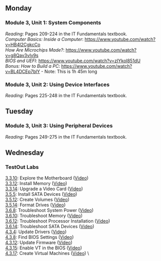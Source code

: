 ## Monday
### Module 3, Unit 1: System Components
*Reading*: Pages 209-224 in the IT Fundamentals textbook. \
*Computer Basics: Inside a Computer*: https://www.youtube.com/watch?v=HB4I2CgkcCo \
*How Are Microchips Made?*: https://www.youtube.com/watch?v=g8Qav3vIv9s \
*BIOS and UEFI*: https://www.youtube.com/watch?v=zIYkol851dU \
*Bonus: How to Build a PC*: https://www.youtube.com/watch?v=BL4DCEp7blY - Note: This is 1h 45m long

### Module 3, Unit 2: Using Device Interfaces
*Reading*: Pages 225-248 in the IT Fundamentals textbook.

## Tuesday
### Module 3, Unit 3: Using Peripheral Devices
*Reading*: Pages 249-275 in the IT Fundamentals textbook. 

## Wednesday
### TestOut Labs
[3.3.10](https://labsimapp.testout.com/v6_0_546/index.html/productviewer/1184/3.3.10/): Explore the Motherboard ([Video](https://labsimapp.testout.com/v6_0_546/index.html/productviewer/1184/3.3.9)) \
[3.3.12](https://labsimapp.testout.com/v6_0_546/index.html/productviewer/1184/3.3.12): Install Memory ([Video](https://labsimapp.testout.com/v6_0_546/index.html/productviewer/1184/3.3.11)) \
[3.3.14](https://labsimapp.testout.com/v6_0_546/index.html/productviewer/1184/3.3.14): Upgrade a Video Card ([Video](https://labsimapp.testout.com/v6_0_546/index.html/productviewer/1184/3.3.13)) \
[3.5.5](https://labsimapp.testout.com/v6_0_546/index.html/productviewer/1184/3.5.5): Install SATA Devices ([Video](https://labsimapp.testout.com/v6_0_546/index.html/productviewer/1184/3.5.4)) \
[3.5.12](https://labsimapp.testout.com/v6_0_546/index.html/productviewer/1184/3.5.12): Create Volumes ([Video](https://labsimapp.testout.com/v6_0_546/index.html/productviewer/1184/3.5.11)) \
[3.5.14](https://labsimapp.testout.com/v6_0_546/index.html/productviewer/1184/3.5.14): Format Drives ([Video](https://labsimapp.testout.com/v6_0_546/index.html/productviewer/1184/3.5.13)) \
[3.6.8](https://labsimapp.testout.com/v6_0_546/index.html/productviewer/1184/3.6.8): Troubleshoot System Power ([Video](https://labsimapp.testout.com/v6_0_546/index.html/productviewer/1184/3.6.7)) \
[3.6.10](https://labsimapp.testout.com/v6_0_546/index.html/productviewer/1184/3.6.10): Troubleshoot Memory ([Video](https://labsimapp.testout.com/v6_0_546/index.html/productviewer/1184/3.6.9)) \
[3.6.12](https://labsimapp.testout.com/v6_0_546/index.html/productviewer/1184/3.6.12): Troubleshoot Processor Installation ([Video](https://labsimapp.testout.com/v6_0_546/index.html/productviewer/1184/3.6.11)) \
[3.6.14](https://labsimapp.testout.com/v6_0_546/index.html/productviewer/1184/3.6.14): Troubleshoot SATA Devices ([Video](https://labsimapp.testout.com/v6_0_546/index.html/productviewer/1184/3.6.13)) \
[4.3.4](https://labsimapp.testout.com/v6_0_546/index.html/productviewer/1184/4.3.4): Update Drivers ([Video](https://labsimapp.testout.com/v6_0_546/index.html/productviewer/1184/4.3.3)) \
[4.3.8](https://labsimapp.testout.com/v6_0_546/index.html/productviewer/1184/4.3.8): Find BIOS Settings ([Video](https://labsimapp.testout.com/v6_0_546/index.html/productviewer/1184/4.3.7)) \
[4.3.12](https://labsimapp.testout.com/v6_0_546/index.html/productviewer/1184/4.3.12): Update Firmware ([Video](https://labsimapp.testout.com/v6_0_546/index.html/productviewer/1184/4.3.11)) \
[4.3.15](https://labsimapp.testout.com/v6_0_546/index.html/productviewer/1184/4.3.15): Enable VT in the BIOS ([Video](https://labsimapp.testout.com/v6_0_546/index.html/productviewer/1184/4.3.14)) \
[4.3.17](https://labsimapp.testout.com/v6_0_546/index.html/productviewer/1184/4.3.17): Create Virtual Machines ([Video](https://labsimapp.testout.com/v6_0_546/index.html/productviewer/1184/4.3.16)) \
